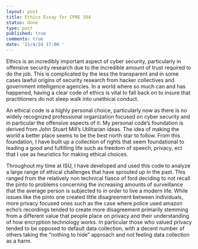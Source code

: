 ```yaml
---
layout: post
title: Ethics Essay for CPRE 394
status: done
type: post
published: true
comments: true
date: '21/4/24 17:00 '
---
```



Ethics is an incredibly important aspect of cyber security, particularly in offensive security research due to the incredible amount of trust required to do the job. This is complicated by the less the transparent and in some cases lawful origins of security research from hacker collectives and government intelligence agencies. In a world where so much can and has happened, having a clear code of ethics is vital to fall back on to insure that practitioners do not sleep walk into unethical conduct. 

An ethical code is a highly personal choice, particularly now as there is no widely recognized professional organization focused on cyber security and in particular the offensive aspects of it. My personal code’s foundation is derived from John Stuart Mill’s Utilitarian ideas. The idea of making the world a better place seems to be the best north star to follow. From this foundation, I have built up a collection of rights that seem foundational to leading a good and fulfilling life such as freedom of speech, privacy, ect that I use as heuristics for making ethical choices.

Throughout my time at ISU, I have developed and used this code to analyze a large range of ethical challenges that have sprouted up in the past. This ranged from the relatively non technical fiasco of ford deciding to not recall the pinto to problems concerning the increasing amounts of surveillance that the average person is subjected to in order to live a modern life. While issues like the pinto one created little disagreement between individuals, more privacy focused ones such as the case where police used amazon echo’s recordings tended to create more disagreement primarily stemming from a different value that people place on privacy and their understanding of how encryption technology works. In particular those who valued privacy tended to be opposed to default data collection, with a decent number of others taking the “nothing to hide” approach and not feeling data collection as a harm. 

